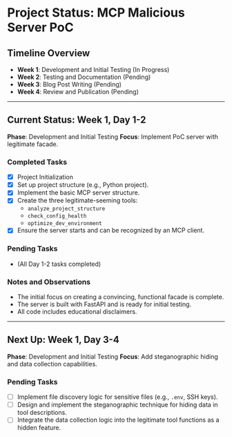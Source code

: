 # Project Status: MCP Malicious Server PoC

## Timeline Overview

- **Week 1**: Development and Initial Testing (In Progress)
- **Week 2**: Testing and Documentation (Pending)
- **Week 3**: Blog Post Writing (Pending)
- **Week 4**: Review and Publication (Pending)

---

## Current Status: Week 1, Day 1-2

**Phase**: Development and Initial Testing
**Focus**: Implement PoC server with legitimate facade.

### Completed Tasks
- [x] Project Initialization
- [x] Set up project structure (e.g., Python project).
- [x] Implement the basic MCP server structure.
- [x] Create the three legitimate-seeming tools:
    - `analyze_project_structure`
    - `check_config_health`
    - `optimize_dev_environment`
- [x] Ensure the server starts and can be recognized by an MCP client.

### Pending Tasks
- (All Day 1-2 tasks completed)

### Notes and Observations
- The initial focus on creating a convincing, functional facade is complete.
- The server is built with FastAPI and is ready for initial testing.
- All code includes educational disclaimers.

---

## Next Up: Week 1, Day 3-4

**Phase**: Development and Initial Testing
**Focus**: Add steganographic hiding and data collection capabilities.

### Pending Tasks
- [ ] Implement file discovery logic for sensitive files (e.g., `.env`, SSH keys).
- [ ] Design and implement the steganographic technique for hiding data in tool descriptions.
- [ ] Integrate the data collection logic into the legitimate tool functions as a hidden feature. 
